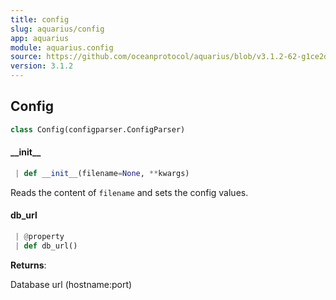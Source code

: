 ```yaml
---
title: config
slug: aquarius/config
app: aquarius
module: aquarius.config
source: https://github.com/oceanprotocol/aquarius/blob/v3.1.2-62-g1ce2da0/aquarius/config.py
version: 3.1.2
---
```

## Config

```python
class Config(configparser.ConfigParser)
```

#### \_\_init\_\_

```python
 | def __init__(filename=None, **kwargs)
```

Reads the content of `filename` and sets the config values.

#### db\_url

```python
 | @property
 | def db_url()
```

**Returns**:

Database url (hostname:port)

